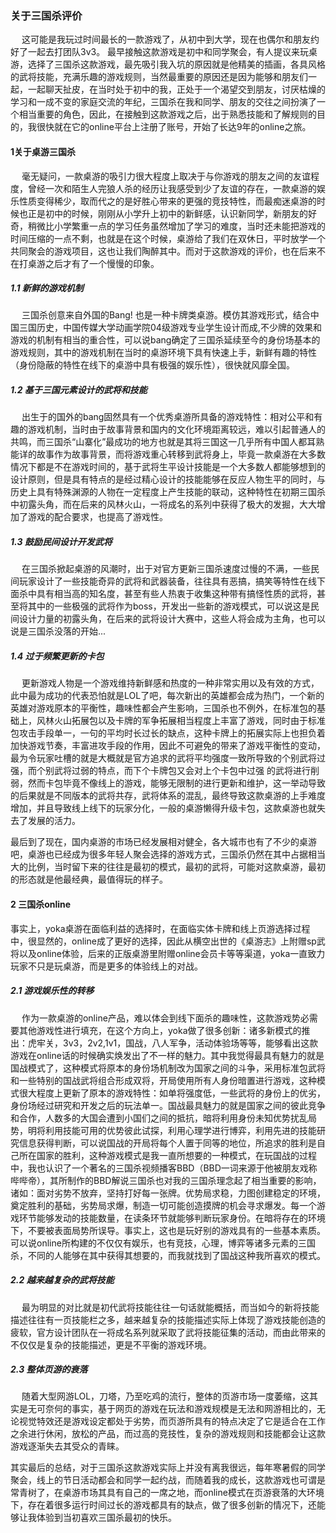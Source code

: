 ### 关于三国杀评价
&emsp; 这可能是我玩过时间最长的一款游戏了，从初中到大学，现在也偶尔和朋友约好了一起去打团队3v3。
最早接触这款游戏是初中和同学聚会，有人提议来玩桌游，选择了三国杀这款游戏，最先吸引我入坑的原因就是他精美的插画，各具风格的武将技能，充满乐趣的游戏规则，当然最重要的原因还是因为能够和朋友们一起，一起聊天扯皮，在当时处于初中的我，正处于一个渴望交到朋友，讨厌枯燥的学习和一成不变的家庭交流的年纪，三国杀在我和同学、朋友的交往之间扮演了一个相当重要的角色，因此，在接触到这款游戏之后，出于熟悉技能和了解规则的目的，我很快就在它的online平台上注册了账号，开始了长达9年的online之旅。

#### 1关于桌游三国杀
&emsp; 毫无疑问，一款桌游的吸引力很大程度上取决于与你游戏的朋友之间的友谊程度，曾经一次和陌生人完狼人杀的经历让我感受到少了友谊的存在，一款桌游的娱乐性质变得稀少，取而代之的是好胜心带来的更强的竞技特性，而最痴迷桌游的时候也正是初中的时候，刚刚从小学升上初中的新鲜感，认识新同学，新朋友的好奇，稍微比小学繁重一点的学习任务虽然增加了学习的难度，当时还未能把游戏的时间压缩的一点不剩，也就是在这个时候，桌游给了我们在双休日，平时放学一个共同聚会的游戏项目，这也让我们陶醉其中。而对于这款游戏的评价，也在后来不在打桌游之后才有了一个慢慢的印象。

##### 1.1  新鲜的游戏机制
&emsp; 三国杀创意来自外国的Bang! 也是一种卡牌类桌游。模仿其游戏形式，结合中国三国历史，中国传媒大学动画学院04级游戏专业学生设计而成,不少牌的效果和游戏的机制有相当的重合性，可以说bang确定了三国杀延续至今的身份场基本的游戏规则，其中的游戏机制在当时的桌游环境下具有快速上手，新鲜有趣的特性（身份隐蔽的特性在线下的桌游中具有极强的娱乐性），很快就风靡全国。

##### 1.2 基于三国元素设计的武将和技能
&emsp; 出生于的国外的bang固然具有一个优秀桌游所具备的游戏特性：相对公平和有趣的游戏机制，当时由于故事背景和国内的文化环境距离较远，难以引起普通人的共鸣，而三国杀“山寨化”最成功的地方也就是其将三国这一几乎所有中国人都耳熟能详的故事作为故事背景，而将游戏重心转移到武将身上，毕竟一款桌游在大多数情况下都是不在游戏时间的，基于武将生平设计技能是一个大多数人都能够想到的设计原则，但是具有特点的是经过精心设计的技能能够在反应人物生平的同时，与历史上具有特殊渊源的人物在一定程度上产生技能的联动，这种特性在初期三国杀中初露头角，而在后来的风林火山，一将成名的系列中获得了极大的发掘，大大增加了游戏的配合要求，也提高了游戏性。

##### 1.3 鼓励民间设计开发武将  
&emsp; 在三国杀掀起桌游的风潮时，出于对官方更新三国杀速度过慢的不满，一些民间玩家设计了一些技能奇异的武将和武器装备，往往具有恶搞，搞笑等特性在线下面杀中具有相当高的知名度，甚至有些人热衷于收集这种带有搞怪性质的武将，甚至将其中的一些极强的武将作为boss，开发出一些新的游戏模式，可以说这是民间设计力量的初露头角，在后来的武将设计大赛中，这些人将会成为主角，也可以说是三国杀没落的开始...

##### 1.4 过于频繁更新的卡包  
&emsp; 更新游戏人物是一个游戏维持新鲜感和热度的一种非常实用以及有效的方式，此中最为成功的代表恐怕就是LOL了吧，每次新出的英雄都会成为热门，一个新的英雄对游戏原本的平衡性，趣味性都会产生影响，三国杀也不例外，在标准包的基础上，风林火山拓展包以及卡牌的军争拓展相当程度上丰富了游戏，同时由于标准包攻击手段单一，一句的平均时长过长的缺点，这种卡牌上的拓展实际上也担负着加快游戏节奏，丰富进攻手段的作用，因此不可避免的带来了游戏平衡性的变动，最为令玩家吐槽的就是大概就是官方追求的武将平均强度一致所导致的个别武将过强，而个别武将过弱的特点，而下个卡牌包又会对上个卡包中过强 的武将进行削弱，然而卡包毕竟不像线上的游戏，能够无限制的进行更新和维护，这一举动导致的后果就是不同版本的武将共存，武将体系的混乱，最终导致这款桌游的上手难度增加，并且导致线上线下的玩家分化，一般的桌游懒得升级卡包，这款桌游也就失去了发展的活力。

最后到了现在，国内桌游的市场已经发展相对健全，各大城市也有了不少的桌游吧，桌游也已经成为很多年轻人聚会选择的游戏方式，三国杀仍然在其中占据相当大的比例，当时留下来的往往是最初的模式，最初的武将，可能对这款桌游，最初的形态就是他最经典，最值得玩的样子。

#### 2 三国杀online
事实上，yoka桌游在面临利益的选择时，在面临实体卡牌和线上页游选择过程中，很显然的，online成了更好的选择，因此从横空出世的《桌游志》上附赠sp武将以及online体验，后来的正版桌游里附赠online会员卡等等渠道，yoka一直致力玩家不只是玩桌游，而是更多的体验线上的对战。

##### 2.1 游戏娱乐性的转移  
&emsp; 作为一款桌游的online产品，难以体会到线下面杀的趣味性，这款游戏势必需要其他游戏性进行填充，在这个方向上，yoka做了很多创新：诸多新模式的推出：虎牢关，3v3，2v2,1v1，国战，八人军争，活动体验场等等，能够看出这款游戏在online话的时候确实焕发出了不一样的魅力。其中我觉得最具有魅力的就是国战模式了，这种模式将原本的身份场机制改为国家之间的斗争，采用标准包武将和一些特别的国战武将组合形成双将，开局使用所有人身份暗置进行游戏，这种模式很大程度上更新了原本的游戏特性：如单将强度低，一些武将的身份上的优劣，身份场经过研究和开发之后的玩法单一。国战最具魅力的就是国家之间的彼此竞争和合作，人数多的大国会遭到小国们之间的抵抗，暗将利用身份未知优势扰乱局势，明将利用技能可用的优势彼此试探，利用心理学进行博弈，利用先进的技能研究信息获得判断，可以说国战的开局将每个人置于同等的地位，所追求的胜利是自己所在国家的胜利，这种游戏模式是我一直所想要的一种模式，在玩国战的过程中，我也认识了一个著名的三国杀视频播客BBD（BBD一词来源于他被朋友戏称哔哔帝），其所制作的BBD解说三国杀也对我的三国杀理念起了相当重要的影响，诸如：面对劣势不放弃，坚持打好每一张牌。优势局求稳，力图创建稳定的环境，奠定胜利的基础，劣势局求爆，制造一切可能创造摸牌的机会寻求爆发。每一个游戏环节能够发动的技能数量，在读条环节就能够判断玩家身份。在暗将存在的环境下，不要被表面局势所误导。事实上，这也是玩好别的游戏具有的一些基本素质。可以说online所构建的不仅仅有娱乐，也有竞技，心理，博弈等诸多元素的三国杀，不同的人能够在其中获得其想要的，而我就找到了国战这种我所喜欢的模式。


##### 2.2 越来越复杂的武将技能  
&emsp; 最为明显的对比就是初代武将技能往往一句话就能概括，而当如今的新将技能描述往往有一页技能栏之多，越来越复杂的技能描述实际上体现了游戏技能创造的疲软，官方设计团队在一将成名系列就采取了武将技能征集的活动，而由此带来的不仅仅是复杂的技能描述，更是不平衡的游戏环境。

##### 2.3 整体页游的衰落  
&emsp; 随着大型网游LOL，刀塔，乃至吃鸡的流行，整体的页游市场一度萎缩，这其实是无可奈何的事实，基于网页的游戏在玩法和游戏规模是无法和网游相比的，无论视觉特效还是游戏设定都处于劣势，而页游所具有的特点决定了它是适合在工作之余进行休闲，放松的产品，而过高的竞技性，复杂的游戏规则和技能都会让这款游戏逐渐失去其受众的青睐。

其实最后的总结，对于三国杀这款游戏实际上并没有离我很远，每年寒暑假的同学聚会，线上的节日活动都会和同学一起约战，而随着我的成长，这款游戏也可谓是常青树了，在桌游市场其具有自己的一席之地，而online模式在页游衰落的大环境下，存在着很多运行时间过长的游戏都具有的缺点，做了很多创新的情况下，还能够让我体验到当初喜欢三国杀最初的快乐。
